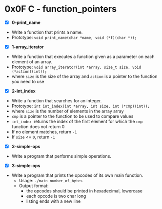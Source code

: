 
# 0x0F C - function_pointers

- [x] **0-print_name**
- Write a function that prints a name.
- Prototype: `void print_name(char *name, void (*f)(char *));`

- [x] **1-array_iterator**
- Write a function that executes a function given as a parameter on each element of an array.
- Prototype: `void array_iterator(int *array, size_t size, void (*action)(int));`
- where `size` is the size of the array and `action` is a pointer to the function you need to use

- [x] **2-int_index**
- Write a function that searches for an integer.
- Prototype: `int int_index(int *array, int size, int (*cmp)(int));`
- where `size` is the number of elements in the array array
- `cmp` is a pointer to the function to be used to compare values
- `int_index `returns the index of the first element for which the `cmp`  function does not return 0
- If no element matches, return `-1`
- If `size` <= `0`, return `-1`

- [x] **3-simple-ops**
- Write a program that performs simple operations.

- [x] **3-simple-ops**
- Write a program that prints the opcodes of its own main function.
  - Usage: `./main number_of_bytes`
  - Output format:
    - the opcodes should be printed in hexadecimal, lowercase
    - each opcode is two char long
    - listing ends with a new line
